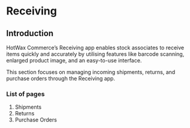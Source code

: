 # Receiving

## Introduction

HotWax Commerce’s Receiving app enables stock associates to receive items quickly and accurately by utilising features like barcode scanning, enlarged product image, and an easy-to-use interface.

This section focuses on managing incoming shipments, returns, and  purchase orders through the Receiving app.

### List of pages

1. Shipments
2. Returns
3. Purchase Orders
